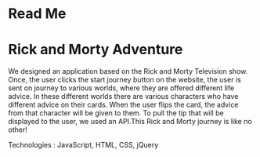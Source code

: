 # Read Me


# Rick and Morty Adventure
We designed an application based on the Rick and Morty Television show. Once, the user clicks the start journey button on the website, the user is sent on  journey to various worlds, where they are offered different life advice. In these different  worlds there are various characters who have different advice on their cards. When the user flips the card, the advice from that character will be given to them. To pull the tip that will be displayed to the user, we used an API.This Rick and Morty journey is like no other! 

 Technologies : JavaScript, HTML, CSS, jQuery 


